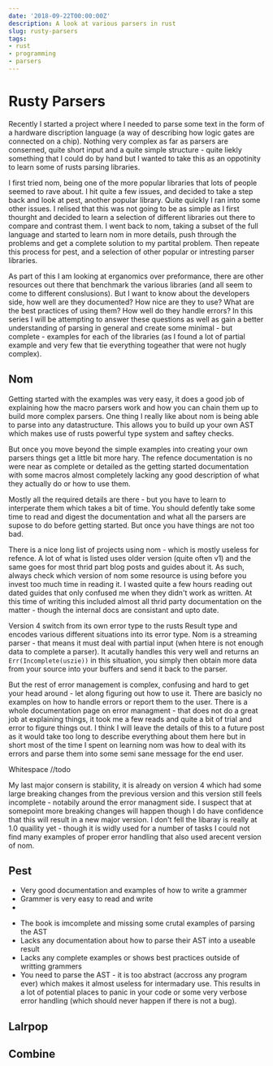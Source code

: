 ```yaml
---
date: '2018-09-22T00:00:00Z'
description: A look at various parsers in rust
slug: rusty-parsers
tags:
- rust
- programming
- parsers
---
```


# Rusty Parsers

Recently I started a project where I needed to parse some text in the form of a
hardware discription language (a way of describing how logic gates are
connected on a chip). Nothing very complex as far as parsers are conserned,
quite short input and a quite simple structure - quite liekly something that I
could do by hand but I wanted to take this as an oppotinity to learn some of
rusts parsing libraries.

I first tried nom, being one of the more popular libraries that lots of people
seemed to rave about. I hit quite a few issues, and decided to take a step back
and look at pest, another popular library. Quite quickly I ran into some other
issues. I relised that this was not going to be as simple as I first thourght
and decided to learn a selection of different libraries out there to compare
and contrast them. I went back to nom, taking a subset of the full language and
started to learn nom in more details, push through the problems and get a
complete solution to my partital problem. Then repeate this process for pest,
and a selection of other popular or intresting parser libraries.

As part of this I am looking at erganomics over preformance, there are other
resources out there that benchmark the various libraries (and all seem to come
to different conslusions). But I want to know about the developers side, how
well are they documented? How nice are they to use? What are the best practices
of using them? How well do they handle errors? In this series I will be
attempting to answer these questions as well as gain a better understanding of
parsing in general and create some minimal - but complete - examples for each
of the libraries (as I found a lot of partial example and very few that tie
everything togeather that were not hugly complex).

## Nom

Getting started with the examples was very easy, it does a good job of
explaining how the macro parsers work and how you can chain them up to build
more complex parsers. One thing I really like about nom is being able to parse
into any datastructure. This allows you to build up your own AST which makes
use of rusts powerful type system and saftey checks.

But once you move beyond the simple examples into creating your own parsers
things get a little bit more hary. The refence documentation is no were near as
complete or detailed as the getting started documentation with some macros
almost completely lacking any good description of what they actually do or how
to use them.

Mostly all the required details are there - but you have to learn to
interperate them which takes a bit of time. You should defently take some time
to read and digest the documentation and what all the parsers are supose to do
before getting started. But once you have things are not too bad.

There is a nice long list of projects using nom - which is mostly useless for
refence. A lot of what is listed uses older version (quite often v1) and the
same goes for most thrid part blog posts and guides about it. As such, always
check which version of nom some resource is using before you invest too much
time in reading it. I wasted quite a few hours reading out dated guides that
only confused me when they didn't work as written. At this time of writing this
included almost all thrid party documentation on the matter - though the
internal docs are consistant and upto date.

Version 4 switch from its own error type to the rusts Result type and encodes
various different situations into its error type. Nom is a streaming parser -
that means it must deal with partial input (when htere is not enough data to
complete a parser). It acutally handles this very well and returns an
`Err(Incomplete(uszie))` in this situation, you simply then obtain more data
from your source into your buffers and send it back to the parser.

But the rest of error management is complex, confusing and hard to get your
head around - let along figuring out how to use it. There are basicly no
examples on how to handle errors or report them to the user. There is a whole
documentation page on error managment - that does not do a great job at
explaining things, it took me a few reads and quite a bit of trial and error to
figure things out. I think I will leave the details of this to a future post as
it would take too long to describe everything about them here but in short most
of the time I spent on learning nom was how to deal with its errors and parse
them into some semi sane message for the end user.

Whitespace //todo

My last major consern is stability, it is already on version 4 which had some
large breaking changes from the previous version and this version still feels
incomplete - notabily around the error managment side. I suspect that at
somepoint more breaking changes will happen though I do have confidence that
this will result in a new major version. I don't fell the libaray is really at
1.0 quaility yet - though it is widly used for a number of tasks I could not
find many examples of proper error handling that also used arecent version of
nom.

## Pest

- Very good documentation and examples of how to write a grammer
- Grammer is very easy to read and write
-

* The book is imcomplete and missing some crutal examples of parsing the AST
* Lacks any documentation about how to parse their AST into a useable result
* Lacks any complete examples or shows best practices outside of writting grammers
* You need to parse the AST - it is too abstract (accross any program ever) which makes it almost useless for intermadary use. This results in a lot of potential places to panic in your code or some very verbose error handling (which should never happen if there is not a bug).

## Lalrpop

## Combine
